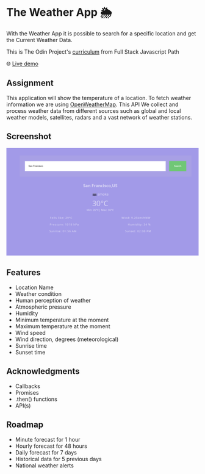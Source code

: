 # The Weather App 🌦️

With the Weather App it is possible to search for a specific location and get the Current Weather Data.

This is The Odin Project's [curriculum](https://www.theodinproject.com/paths/full-stack-javascript/courses/javascript/lessons/weather-app) from Full Stack Javascript Path

:globe_with_meridians: [Live demo](https://htmlpreview.github.io/?https://github.com/Jess2D/theodinproject-weather-app/blob/master/dist/index.html)

## Assignment

This application will show the temperature of a location. To fetch weather information we are using [OpenWeatherMap](https://openweathermap.org/current). This API We collect and process weather data from different sources such as global and local weather models, satellites, radars and a vast network of weather stations.

## Screenshot

![Screenshot](https://github.com/Jess2D/theodinproject-weather-app/blob/master/dist/img/Screnshot.PNG)

## Features

- Location Name
- Weather condition
- Human perception of weather
- Atmospheric pressure
- Humidity
- Minimum temperature at the moment
- Maximum temperature at the moment
- Wind speed
- Wind direction, degrees (meteorological)
- Sunrise time
- Sunset time

## Acknowledgments

- Callbacks
- Promises
- .then() functions
- API(s)

## Roadmap

- Minute forecast for 1 hour
- Hourly forecast for 48 hours
- Daily forecast for 7 days
- Historical data for 5 previous days
- National weather alerts

